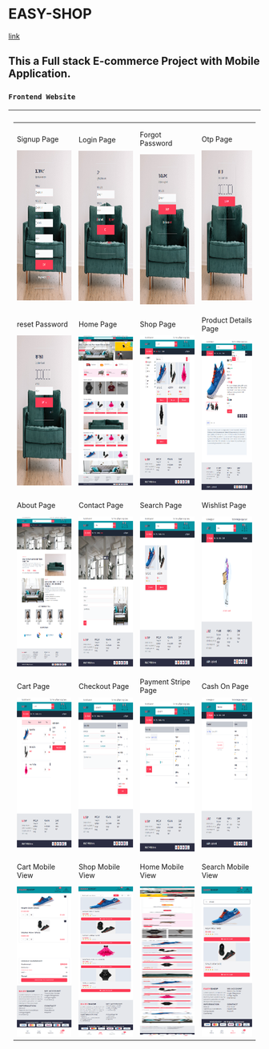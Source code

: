 # EASY-SHOP 
[link](https://easyshopjim.netlify.app/)
 

## This a Full stack  E-commerce Project with Mobile Application.

### `Frontend Website`
-------------------------------

<table style="padding:10px">
  <tr>
    <td> 
        <p>Signup Page</p>
        <img src="./screenshots/signup.png"  alt="1"  width = 200px height = 300px>
    </td>      
    <td>
        <p>Login Page</p>
        <img src="./screenshots/login.png" align="right" alt="2" width = 200px height = 300px>
    </td>
    <td>
        <p>Forgot Password</p>
        <img src="./screenshots/forgot.png" alt="3"  width = 200px height = 300px>
    </td>
    <td>
        <p>Otp Page</p>
        <img src="./screenshots/otp.png" alt="3"  width = 200px height = 300px>
    </td>
  </tr>

  <tr>
    <td>
        <p>reset Password</p>
        <img src="./screenshots/reset.png" alt="3"  width = 200px height = 300px>
    </td>
    <td>
        <p>Home Page</p>
        <img src="./screenshots/home.png" alt="3"  width = 200px height = 300px>
    </td>
    <td>
        <p>Shop Page</p>
        <img src="./screenshots/shop.png" alt="3"  width = 200px height = 300px>
    </td>
    <td>
        <p>Product Details Page</p>
        <img src="./screenshots/details_product.png" alt="3"  width = 200px height = 300px>
    </td>
  </tr>

  <tr>
    <td>
        <p>About Page</p>
        <img src="./screenshots/about.png" alt="3"  width = 200px height = 300px>
    </td>
    <td>
        <p>Contact Page</p>
        <img src="./screenshots/contact.png" alt="3"  width = 200px height = 300px>
    </td>
    <td>
        <p>Search Page</p>
        <img src="./screenshots/search.png" alt="3"  width = 200px height = 300px>
    </td>
    <td>
        <p>Wishlist Page</p>
        <img src="./screenshots/wishlist.png" alt="3"  width = 200px height = 300px>
    </td>
  </tr>
  <tr>
    <td>
        <p>Cart Page</p>
        <img src="./screenshots/cart.png" alt="3"  width = 200px height = 300px>
    </td>
    <td>
        <p>Checkout Page</p>
        <img src="./screenshots/checkout.png" alt="3"  width = 200px height = 300px>
    </td>
    <td>
        <p>Payment Stripe Page</p>
        <img src="./screenshots/payment_stripe.png" alt="3"  width = 200px height = 300px>
    </td>
    <td>
        <p>Cash On Page</p>
        <img src="./screenshots/cashon.png" alt="3"  width = 200px height = 300px>
    </td>
  </tr>
  <tr>
    <td>
        <p>Cart Mobile View</p>
        <img src="./screenshots/cart_mobile.png" alt="3"  width = 200px height = 300px>
    </td>
    <td>
        <p>Shop Mobile View</p>
        <img src="./screenshots/shop_mobile.png" alt="3"  width = 200px height = 300px>
    </td>
    <td>
        <p>Home Mobile View</p>
        <img src="./screenshots/home_mobile.png" alt="3"  width = 200px height = 300px>
    </td>
    <td>
        <p>Search Mobile View</p>
        <img src="./screenshots/search_mobile.png" alt="3" width = 200px height = 300px>
    </td>
  </tr>

</table>